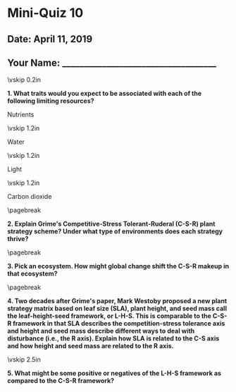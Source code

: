 # Mini-Quiz 10
## Date: April 11, 2019

## Your Name: ___________________________________

\vskip 0.2in

**1. What traits would you expect to be associated with each of the following limiting resources?**

Nutrients

\vskip 1.2in

Water

\vskip 1.2in

Light

\vskip 1.2in

Carbon dioxide

\pagebreak

**2. Explain Grime's Competitive-Stress Tolerant-Ruderal (C-S-R) plant strategy scheme? 
Under what type of environments does each strategy thrive?**

\pagebreak

**3. Pick an ecosystem. How might global change shift the C-S-R makeup in that ecosystem?**

\pagebreak

**4. Two decades after Grime's paper, Mark Westoby proposed a new plant strategy matrix based 
on leaf size (SLA), plant height, and seed mass call the leaf-height-seed
framework, or L-H-S. This is comparable to the C-S-R framework
in that SLA describes the competition-stress tolerance axis and height and seed mass
describe different ways to deal with disturbance (i.e., the R axis). 
Explain how SLA is related to the C-S axis and how height and seed mass are related 
to the R axis.**

\vskip 2.5in

**5. What might be some positive or negatives of the L-H-S framework as compared to
the C-S-R framework?**
